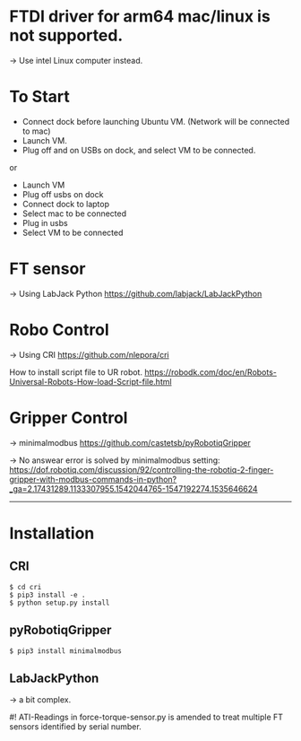 # FTDI driver for arm64 mac/linux is not supported.
-> Use intel Linux computer instead.

# To Start
- Connect dock before launching Ubuntu VM. (Network will be connected to mac)
- Launch VM.
- Plug off and on USBs on dock, and select VM to be connected.

or

- Launch VM
- Plug off usbs on dock
- Connect dock to laptop
- Select mac to be connected
- Plug in usbs
- Select VM to be connected

# FT sensor
-> Using LabJack Python
https://github.com/labjack/LabJackPython

# Robo Control
-> Using CRI
https://github.com/nlepora/cri

How to install script file to UR robot.
https://robodk.com/doc/en/Robots-Universal-Robots-How-load-Script-file.html

# Gripper Control
-> minimalmodbus
https://github.com/castetsb/pyRobotiqGripper

-> No answear error is solved by minimalmodbus setting: https://dof.robotiq.com/discussion/92/controlling-the-robotiq-2-finger-gripper-with-modbus-commands-in-python?_ga=2.17431289.1133307955.1542044765-1547192274.1535646624

---
# Installation
## CRI
```
$ cd cri
$ pip3 install -e .
$ python setup.py install
```

## pyRobotiqGripper
```
$ pip3 install minimalmodbus
```

## LabJackPython
-> a bit complex.

#! ATI-Readings in force-torque-sensor.py is amended to treat multiple FT sensors identified by serial number.

